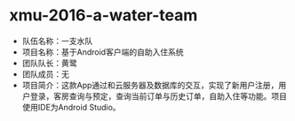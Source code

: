 # xmu-2016-a-water-team
- 队伍名称：一支水队
- 项目名称：基于Android客户端的自助入住系统
- 团队队长：黄鹭
- 团队成员：无
- 项目简介：这款App通过和云服务器及数据库的交互，实现了新用户注册，用户登录，客房查询与预定，查询当前订单与历史订单，自助入住等功能。项目使用IDE为Android Studio。
